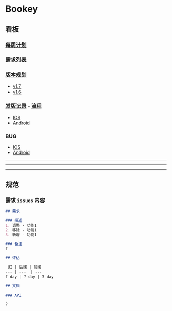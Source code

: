 # Bookey

## 看板

### [每周计划](https://github.com/bookey-dev/bookey.requirement/projects/6)

### [需求列表](https://github.com/bookey-dev/bookey.requirement/projects/5)

### [版本规划](https://github.com/bookey-dev/bookey.requirement/projects)

- [v1.7](https://github.com/bookey-dev/bookey.requirement/projects/12)
- [v1.6](https://github.com/bookey-dev/bookey.requirement/projects/11)

### [发版记录](https://github.com/bookey-dev/bookey.requirement/issues?q=is%3Aissue+release+-) - [流程](https://github.com/bookey-dev/bookey.requirement/blob/master/Releases-Specification.md)

- [IOS](https://github.com/bookey-dev/bookey.requirement/issues/16)
- [Android](https://github.com/bookey-dev/bookey.requirement/issues/65)

### BUG

- [IOS](https://github.com/bookey-dev/bookey.bug/projects/1)
- [Android](https://github.com/bookey-dev/bookey.bug/projects/2)

---
---
---


## 规范

### 需求 `issues` 内容

```md
## 需求

### 描述
1. 调整 - 功能1
2. 移除 - 功能1
3. 新增 - 功能1

### 备注
?

## 评估

 UI | 后端 | 前端
--- | ---  | ---
? day | ? day | ? day

## 文档

### API

?
```

